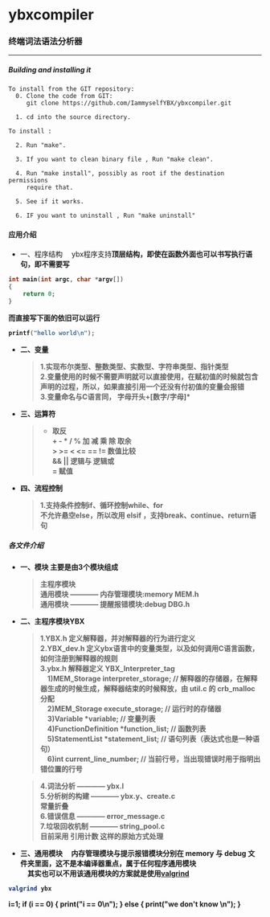 # ybxcompiler
### 终端词法语法分析器
---

##### Building and installing it
```
To install from the GIT repository:
  0. Clone the code from GIT:
     git clone https://github.com/IammyselfYBX/ybxcompiler.git

  1. cd into the source directory.

To install :

  2. Run "make". 

  3. If you want to clean binary file , Run "make clean".

  4. Run "make install", possibly as root if the destination permissions
     require that.

  5. See if it works.  

  6. IF you want to uninstall , Run "make uninstall"
```
#### 应用介绍
- 一、程序结构
&emsp;ybx程序支持<b>顶层结构<b>，即使在函数外面也可以书写执行语句，即不需要写
```c
int main(int argc, char *argv[])
{
    return 0;
}
```
而直接写下面的依旧可以运行
```c
printf("hello world\n");
```
- 二、变量
    > 1.实现布尔类型、整数类型、实数型、字符串类型、指针类型<br>
    > 2.变量使用的时候不需要声明就可以直接使用，在赋初值的时候就包含声明的过程，所以，如果直接引用一个还没有付初值的变量会报错<br>
    > 3.变量命名与C语言同， 字母开头+[数字/字母]*

- 三、运算符
    > - 取反<br>
    > \+ \- * / % 加 减 乘 除 取余<br>
    > \> \>= < <= == != 数值比较<br>
    > && || 逻辑与 逻辑或<br>
    > = 赋值

- 四、流程控制
    > 1.支持条件控制if、循环控制while、for<br>
    > 不允许悬空else，所以改用 elsif ，支持break、continue、return语句


##### 各文件介绍
- 一、模块
    主要是由3个模块组成
    > 主程序模块<br>
    > 通用模块 ———— 内存管理模块:memory MEM.h<br>
    > 通用模块 ———— 提醒报错模块:debug DBG.h<br>

- 二、主程序模块YBX
    > 1.YBX.h 定义解释器，并对解释器的行为进行定义<br>
    > 2.YBX_dev.h 定义ybx语言中的变量类型，以及如何调用C语言函数，如何注册到解释器的规则<br>
    > 3.ybx.h 解释器定义  YBX_Interpreter_tag  <br>
        &emsp;1)MEM_Storage         interpreter_storage;		// 解释器的存储器，在解释器生成的时候生成，解释器结束的时候释放，由 util.c 的 crb_malloc 分配<br>
        &emsp;2)MEM_Storage         execute_storage;			// 运行时的存储器<br>
        &emsp;3)Variable            *variable;					// 变量列表<br>
        &emsp;4)FunctionDefinition  *function_list;				// 函数列表<br>
        &emsp;5)StatementList       *statement_list;			// 语句列表（表达式也是一种语句）<br>
        &emsp;6)int                 current_line_number;		// 当前行号，当出现错误时用于指明出错位置的行号<br>

    > 4.词法分析 ———— ybx.l<br>
    > 5.分析树的构建 ———— ybx.y、create.c<br>
        常量折叠<br>
    > 6.错误信息 ———— error_message.c<br>
    > 7.垃圾回收机制 ———— string_pool.c <br>
        目前采用 引用计数 这样的原始方式处理<br>

- 三、通用模块
&emsp;内存管理模块与提示报错模块分别在 memory 与 debug 文件夹里面，这不是本编译器重点，属于任何程序通用模块<br>
&emsp;其实也可以不用该通用模块的方案就是使用[valgrind](http://valgrind.org/)
```bash
valgrind ybx
```
i=1;
if (i == 0) {
    print("i == 0\n");
} else  {
    print("we don't know \n"); 
}

